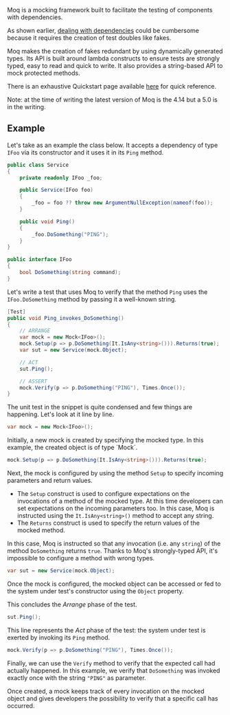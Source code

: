 Moq is a mocking framework built to facilitate the testing of components with dependencies.

As shown earlier, [dealing with dependencies](Dealing-with-dependencies) could be cumbersome because it requires the creation of test doubles like fakes.

Moq makes the creation of fakes redundant by using dynamically generated types. Its API is built around lambda constructs to ensure tests are strongly typed, easy to read and quick to write. It also provides a string-based API to mock protected methods.

There is an exhaustive Quickstart page available [here](https://github.com/Moq/moq4/wiki/Quickstart) for quick reference.

Note: at the time of writing the latest version of Moq is the 4.14 but a 5.0 is in the writing.

## Example
Let's take as an example the class below. It accepts a dependency of type `IFoo` via its constructor and it uses it in its `Ping` method.
```csharp
public class Service
{
    private readonly IFoo _foo;

    public Service(IFoo foo)
    {
        _foo = foo ?? throw new ArgumentNullException(nameof(foo));
    }

    public void Ping()
    {
        _foo.DoSomething("PING");
    }
}

public interface IFoo
{
    bool DoSomething(string command);
}
```
Let's write a test that uses Moq to verify that the method `Ping` uses the `IFoo.DoSomething` method by passing it a well-known string.

```csharp
[Test]
public void Ping_invokes_DoSomething()
{
    // ARRANGE
    var mock = new Mock<IFoo>();
    mock.Setup(p => p.DoSomething(It.IsAny<string>())).Returns(true);
    var sut = new Service(mock.Object);

    // ACT
    sut.Ping();

    // ASSERT
    mock.Verify(p => p.DoSomething("PING"), Times.Once());
}
```

The unit test in the snippet is quite condensed and few things are happening. Let's look at it line by line.

```csharp
var mock = new Mock<IFoo>();
```
Initially, a new mock is created by specifying the mocked type. In this example, the created object is of type `Mock<IFoo>´.

```csharp
mock.Setup(p => p.DoSomething(It.IsAny<string>())).Returns(true);
```
Next, the mock is configured by using the method `Setup` to specify incoming parameters and return values.
- The `Setup` construct is used to configure expectations on the invocations of a method of the mocked type. At this time developers can set expectations on the incoming parameters too. In this case, Moq is instructed using the `It.IsAny<string>()` method to accept any string.
- The `Returns` construct is used to specify the return values of the mocked method.

In this case, Moq is instructed so that any invocation (i.e. any `string`) of the method `DoSomething` returns `true`. Thanks to Moq's strongly-typed API, it's impossible to configure a method with wrong types.

```csharp
var sut = new Service(mock.Object);
```
Once the mock is configured, the mocked object can be accessed or fed to the system under test's constructor using the `Object` property.

This concludes the _Arrange_ phase of the test.

```csharp
sut.Ping();
```
This line represents the _Act_ phase of the test: the system under test is exerted by invoking its `Ping` method.

```csharp
mock.Verify(p => p.DoSomething("PING"), Times.Once());
```
Finally, we can use the `Verify` method to verify that the expected call had actually happened. In this example, we verify that `DoSomething` was invoked exactly once with the string `"PING"` as parameter.

Once created, a mock keeps track of every invocation on the mocked object and gives developers the possibility to verify that a specific call has occurred.
